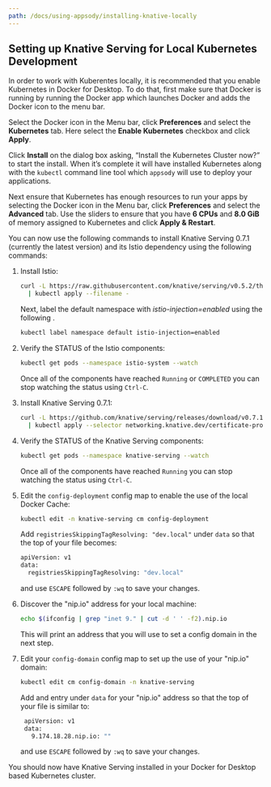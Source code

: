 ```yaml
---
path: /docs/using-appsody/installing-knative-locally
---
```



## Setting up Knative Serving for Local Kubernetes Development

In order to work with Kuberentes locally, it is recommended that you enable Kubernetes in Docker for Desktop. To do that, first make sure that Docker is running by running the Docker app which launches Docker and adds the Docker icon to the menu bar.

Select the Docker icon in the Menu bar, click **Preferences** and select the **Kubernetes** tab. Here select the **Enable Kubernetes** checkbox and click **Apply**.

Click **Install** on the dialog box asking, “Install the Kubernetes Cluster now?” to start the install. When it’s complete it will have installed Kubernetes along with the `kubectl` command line tool which `appsody` will use to deploy your applications.

Next ensure that Kubernetes has enough resources to run your apps by selecting the Docker icon in the Menu bar, click **Preferences** and select the **Advanced** tab. Use the sliders to ensure that you have **6 CPUs** and **8.0 GiB** of memory assigned to Kubernetes and click **Apply & Restart**.

You can now use the following commands to install Knative Serving 0.7.1 (currently the latest version) and its Istio dependency using the following commands:

1. Install Istio:

	```sh
	curl -L https://raw.githubusercontent.com/knative/serving/v0.5.2/third_party/istio-1.0.7/istio.yaml \
	  | kubectl apply --filename -
	```
	
	Next, label the default namespace with *istio-injection=enabled* using the following .
	
	```sh
	kubectl label namespace default istio-injection=enabled
	```
	
2. Verify the STATUS of the Istio components:

	```sh
	kubectl get pods --namespace istio-system --watch
	```
	
	Once all of the components have reached `Running` or `COMPLETED` you can stop watching the status using `Ctrl-C`.
	
3. Install Knative Serving 0.7.1:

	```sh
	curl -L https://github.com/knative/serving/releases/download/v0.7.1/serving.yaml \
	  | kubectl apply --selector networking.knative.dev/certificate-provider!=cert-manager --filename -
	```
4. Verify the STATUS of the Knative Serving components:

	```sh
	kubectl get pods --namespace knative-serving --watch
	```
	
	Once all of the components have reached `Running` you can stop watching the status using `Ctrl-C`.
	
5. Edit the `config-deployment` config map to enable the use of the local Docker Cache:

   ```sh
   kubectl edit -n knative-serving cm config-deployment
   ```
   
   Add `registriesSkippingTagResolving: "dev.local"` under `data` so that the top of your file becomes:
   
   ```sh
   apiVersion: v1
   data:
     registriesSkippingTagResolving: "dev.local"
   ```
   and use `ESCAPE` followed by `:wq` to save your changes.
   
6. Discover the "nip.io" address for your local machine:

   ```sh
   echo $(ifconfig | grep "inet 9." | cut -d ' ' -f2).nip.io
   ```
   This will print an address that you will use to set a config domain in the next step.
   
7. Edit your `config-domain` config map to set up the use of your "nip.io" domain:

	```sh
	kubectl edit cm config-domain -n knative-serving
	```
	
	Add and entry under `data` for your "nip.io" address so that the top of your file is similar to:
   
   ```sh
	apiVersion: v1
	data:
  	  9.174.18.28.nip.io: ""
   ```
   and use `ESCAPE` followed by `:wq` to save your changes.

You should now have Knative Serving installed in your Docker for Desktop based Kubernetes cluster.


